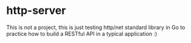 # http-server
This is not a project, this is just testing http/net standard library in Go to practice how to build a RESTful API in a typical application :)

